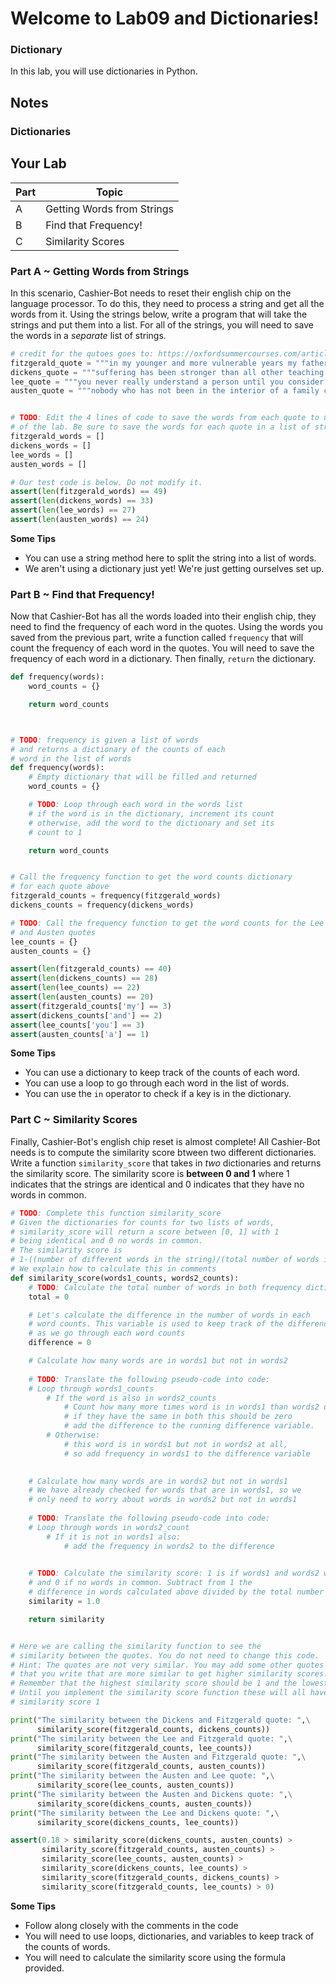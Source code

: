 # Welcome to Lab09 and Dictionaries!

### Dictionary

In this lab, you will use dictionaries in Python.

## Notes 

### Dictionaries


## Your Lab

|Part | Topic |
| --- | --- |
|A | Getting Words from Strings|
|B | Find that Frequency! |
|C | Similarity Scores|

### Part A ~ Getting Words from Strings

In this scenario, Cashier-Bot needs to reset their english chip on the language processor. To do this, they need to process a string and get all the words from it. Using the strings below, write a program that will take the strings and put them into a list. For all of the strings, you will need to save the words in a *separate* list of strings.

```python
# credit for the qutoes goes to: https://oxfordsummercourses.com/articles/books-for-english-literature-students-to-read/ and the authors as well
fitzgerald_quote = """in my younger and more vulnerable years my father gave me some advice that I’ve been turning over in my mind ever since whenever you feel like criticizing any one he told me just remember that all the people in this world haven’t had the advantages that you’ve had"""
dickens_quote = """suffering has been stronger than all other teaching and has taught me to understand what your heart used to be I have been bent and broken but I hope into a better shape"""
lee_quote = """you never really understand a person until you consider things from his point of view until you climb inside of his skin and walk around in it"""
austen_quote = """nobody who has not been in the interior of a family can say what the difficulties of any individual of that family may be"""


# TODO: Edit the 4 lines of code to save the words from each quote to use for the rest
# of the lab. Be sure to save the words for each quote in a list of strings.
fitzgerald_words = []
dickens_words = []
lee_words = []
austen_words = []

# Our test code is below. Do not modify it.
assert(len(fitzgerald_words) == 49)
assert(len(dickens_words) == 33)
assert(len(lee_words) == 27)
assert(len(austen_words) == 24)
```

**Some Tips**
- You can use a string method here to split the string into a list of words.
- We aren't using a dictionary just yet! We're just getting ourselves set up.

### Part B ~ Find that Frequency!

Now that Cashier-Bot has all the words loaded into their english chip, they need to find the frequency of each word in the quotes. Using the words you saved from the previous part, write a function called `frequency` that will count the frequency of each word in the quotes. You will need to save the frequency of each word in a dictionary. Then finally, `return` the dictionary.

```python
def frequency(words):
    word_counts = {}

    return word_counts



# TODO: frequency is given a list of words
# and returns a dictionary of the counts of each
# word in the list of words
def frequency(words):
    # Empty dictionary that will be filled and returned
    word_counts = {}

    # TODO: Loop through each word in the words list
    # if the word is in the dictionary, increment its count
    # otherwise, add the word to the dictionary and set its
    # count to 1

    return word_counts


# Call the frequency function to get the word counts dictionary
# for each quote above
fitzgerald_counts = frequency(fitzgerald_words)
dickens_counts = frequency(dickens_words)

# TODO: Call the frequency function to get the word counts for the Lee
# and Austen quotes
lee_counts = {}
austen_counts = {}

assert(len(fitzgerald_counts) == 40)
assert(len(dickens_counts) == 28)
assert(len(lee_counts) == 22)
assert(len(austen_counts) == 20)
assert(fitzgerald_counts['my'] == 3)
assert(dickens_counts['and'] == 2)
assert(lee_counts['you'] == 3)
assert(austen_counts['a'] == 1)

```

**Some Tips**
- You can use a dictionary to keep track of the counts of each word.
- You can use a loop to go through each word in the list of words.
- You can use the `in` operator to check if a key is in the dictionary.

### Part C ~ Similarity Scores
Finally, Cashier-Bot's english chip reset is almost complete! All Cashier-Bot needs is to compute the similarity score btween two different dictionaries. Write a function `similarity_score` that takes in *two* dictionaries and returns the similarity score. The similarity score is **between 0 and 1** where 1 indicates that the strings are identical and 0 indicates that they have no words in common.

```python
# TODO: Complete this function similarity_score
# Given the dictionaries for counts for two lists of words,
# similarity_score will return a score between [0, 1] with 1
# being identical and 0 no words in common.
# The similarity score is 
# 1-((number of different words in the string)/(total number of words in both strings))
# We explain how to calculate this in comments
def similarity_score(words1_counts, words2_counts):
    # TODO: Calculate the total number of words in both frequency dictionaries
    total = 0

    # Let's calculate the difference in the number of words in each
    # word counts. This variable is used to keep track of the difference
    # as we go through each word counts
    difference = 0

    # Calculate how many words are in words1 but not in words2
  
    # TODO: Translate the following pseudo-code into code:
    # Loop through words1_counts
        # If the word is also in words2_counts
            # Count how many more times word is in words1 than words2 or vice versa
            # if they have the same in both this should be zero
            # add the difference to the running difference variable.
        # Otherwise:
            # this word is in words1 but not in words2 at all,  
            # so add frequency in words1 to the difference variable
      

    # Calculate how many words are in words2 but not in words1
    # We have already checked for words that are in words1, so we
    # only need to worry about words in words2 but not in words1
  
    # TODO: Translate the following pseudo-code into code:
    # Loop through words in words2_count
        # If it is not in words1 also:
            # add the frequency in words2 to the difference
   

    # TODO: Calculate the similarity score: 1 is if words1 and words2 were identical
    # and 0 if no words in common. Subtract from 1 the 
    # difference in words calculated above divided by the total number of words.
    similarity = 1.0 

    return similarity


# Here we are calling the similarity function to see the 
# similarity between the quotes. You do not need to change this code.
# Hint: The quotes are not very similar. You may add some other quotes
# that you write that are more similar to get higher similarity scores.
# Remember that the highest similarity score should be 1 and the lowest 0.
# Until you implement the similarity score function these will all have
# similarity score 1

print("The similarity between the Dickens and Fitzgerald quote: ",\
      similarity_score(fitzgerald_counts, dickens_counts))
print("The similarity between the Lee and Fitzgerald quote: ",\
      similarity_score(fitzgerald_counts, lee_counts))
print("The similarity between the Austen and Fitzgerald quote: ",\
      similarity_score(fitzgerald_counts, austen_counts))
print("The similarity between the Austen and Lee quote: ",\
      similarity_score(lee_counts, austen_counts))
print("The similarity between the Austen and Dickens quote: ",\
      similarity_score(dickens_counts, austen_counts))
print("The similarity between the Lee and Dickens quote: ",\
      similarity_score(dickens_counts, lee_counts))

assert(0.18 > similarity_score(dickens_counts, austen_counts) > 
       similarity_score(fitzgerald_counts, austen_counts) > 
       similarity_score(lee_counts, austen_counts) > 
       similarity_score(dickens_counts, lee_counts) > 
       similarity_score(fitzgerald_counts, dickens_counts) > 
       similarity_score(fitzgerald_counts, lee_counts) > 0)
```

**Some Tips**
- Follow along closely with the comments in the code
- You will need to use loops, dictionaries, and variables to keep track of the counts of words.
- You will need to calculate the similarity score using the formula provided.
